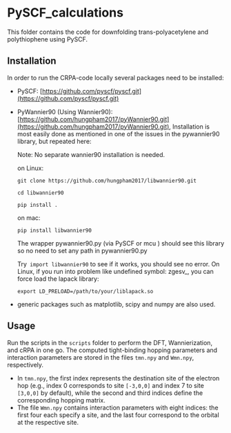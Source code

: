 # PySCF_calculations

This folder contains the code for downfolding trans-polyacetylene and polythiophene using PySCF.

## Installation

In order to run the CRPA-code locally several packages need to be installed: 

* PySCF: [https://github.com/pyscf/pyscf.git](https://github.com/pyscf/pyscf.git)
* PyWannier90 (Using Wannier90): [https://github.com/hungpham2017/pyWannier90.git](https://github.com/hungpham2017/pyWannier90.git), Installation is most easily done as mentioned in one of the issues in the pywannier90 library, but repeated here:

    Note: No separate wannier90 installation is needed.

    on Linux:

    `git clone https://github.com/hungpham2017/libwannier90.git`

    `cd libwannier90`

    `pip install .`

    on mac:

    `pip install libwannier90`

    The wrapper pywannier90.py (via PySCF or mcu ) should see this library so no need to set any path in pywannier90.py

    Try` import libwannier90` to see if it works, you should see no error. On Linux, if you run into problem like undefined symbol: zgesv_, you can force load the lapack library:

    `export LD_PRELOAD=/path/to/your/liblapack.so`

* generic packages such as matplotlib, scipy and numpy are also used.

## Usage

Run the scripts in the ```scripts``` folder to perform the DFT, Wannierization, and cRPA in one go. The computed tight-binding hopping parameters and interaction parameters are stored in the files `tmn.npy` and `Wmn.npy`, respectively. 

- In `tmn.npy`, the first index represents the destination site of the electron hop (e.g., index 0 corresponds to site `[-3,0,0]` and index 7 to site `[3,0,0]` by default), while the second and third indices define the corresponding hopping matrix.  
- The file `Wmn.npy` contains interaction parameters with eight indices: the first four each specify a site, and the last four correspond to the orbital at the respective site.
